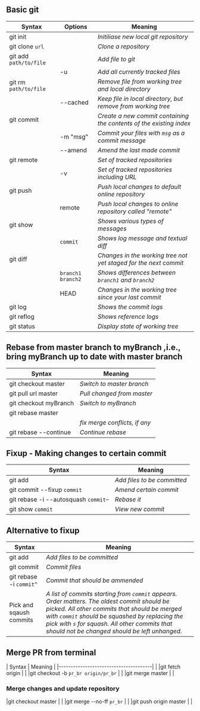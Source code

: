## Basic git
| Syntax	   	   		 | Options 			 | 								Meaning 								|
|------------------------|-------------------|----------------------------------------------------------------------|
|git init       		 |       			 | _Initiliase new local git repository_					        	|   
|git clone `url` 		 |		 			 | _Clone a repository_													|
|git add `path/to/file`  | 		 			 | _Add file to git_    												|	
|		 				 |  -u 	 			 | _Add all currently tracked files_									|
|git rm `path/to/file` 	 | 		 			 | _Remove file from working tree and local directory_					|
|						 | --cached 		 | _Keep file in local directory, but remove from working tree_			|
| git commit     		 |     				 | _Create a new commit containing the contents of the existing index_	|
|						 | -m "msg" 		 | _Commit your files with `msg` as a commit message_					|
|						 | --amend  		 | _Amend the last made commit_											|
| git remote     		 |          		 |   _Set of tracked repositories_    									|
|						 | -v				 |_Set of tracked repositories including URL_							|
|git push 			     |					 |_Push local changes to default online repository_						|
|						 |remote			 |_Push local changes to online repository called "remote"_				|
| git show       		 |       			 | _Shows various types of messages_     								|
|						 | `commit` 		 | _Shows log message and textual diff_									|
|git diff 				 | 					 | _Changes in the working tree not yet staged for the next commit_ 	|
| 						 | `branch1 branch2` | _Shows differences between `branch1` and `branch2`_					|
|						 | HEAD 		 	 | _Changes in the working tree since your last commit_					|
| git log        		 |       			 | _Shows the commit logs_     											|
| git reflog 			 |       			 | _Shows reference logs_      											|
| git status 			 |		 			 | _Display state of working tree_										|

## Rebase from master branch to myBranch ,i.e., bring myBranch up to date with master branch

| Syntax	   			| Meaning |
|-----------------------|---------|
|git checkout master 	| _Switch to master branch_|
|git pull url master  	| _Pull changed from master_ |
|git checkout myBranch  | _Switch to myBranch_|
|git rebase master| 	|	|
| 						| _fix merge conflicts, if any_|
|git rebase --continue  |_Continue rebase_|

## Fixup - Making changes to certain commit
| Syntax	   						   | Meaning 					 |
|--------------------------------------|-----------------------------|
|git add 							   | _Add files to be committed_ |
|git commit --fixup `commit` 		   | _Amend certain commit_ 	 |
|git rebase -i --autosquash `commit~`  | _Rebase it_ 				 |
|git show `commit` 					   | _View new commit_ 			 |

## Alternative to fixup
| Syntax	   						   | Meaning 					      |
|--------------------------------------|----------------------------------|
|git add 							   | _Add files to be committed_      |
|git commit  						   | _Commit files_ 			 	  |
|git rebase -i `commit^`			   | _Commit that should be ammended_ |
|Pick and sqaush commits |_A list of commits starting from `commit` appears. Order matters. The oldest commit should be picked. All other commits that should be merged with `commit` should be squashed by replacing the pick with `s` for squash. All other commits that should not be changed should be left unhanged._|

## Merge PR from terminal

| Syntax 								| Meaning 						  |
|---------------------------------------|								  |
|git fetch origin						|								  |
|git checkout -b `pr_br origin/pr_br`	|								  |
|git merge master						|								  |
### Merge changes and update repository
|git checkout master					|								  |
|git merge --no-ff `pr_br`				|								  |
|git push origin master					|								  |
